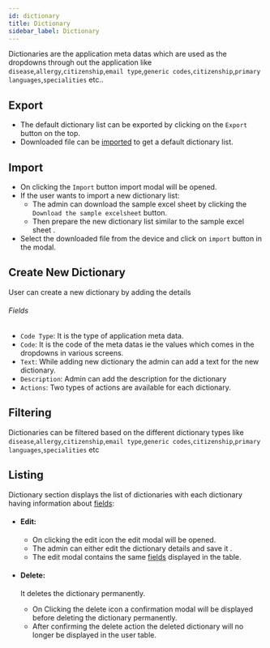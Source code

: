 ```yaml
---
id: dictionary
title: Dictionary
sidebar_label: Dictionary
---
```


Dictionaries are the application meta datas which are used as the dropdowns through out the application like `disease`,`allergy`,`citizenship`,`email type`,`generic codes`,`citizenship`,`primary languages`,`specialities` etc..

## Export

- The default dictionary list can be exported by clicking on the `Export` button on the top.
- Downloaded file can be [imported](#Import) to get a default dictionary list.

## Import

- On clicking the `Import` button import modal will be opened.
- If the user wants to import a new dictionary list:
  - The admin can download the sample excel sheet by clicking the `Download the sample excelsheet` button.
  - Then prepare the new dictionary list similar to the sample excel sheet .
- Select the downloaded file from the device and click on `import` button in the modal.
<!-- After exporting the default dictionary file `dictionary.xlsx` click on the `Import` button and select the downloaded file and -->

## Create New Dictionary

User can create a new dictionary by adding the details

###### Fields

- `Code Type`: It is the type of application meta data.
- `Code`: It is the code of the meta datas ie the values which comes in the dropdowns in various screens.
- `Text`: While adding new dictionary the admin can add a text for the new dictionary.
- `Description`: Admin can add the description for the dictionary
- `Actions`: Two types of actions are available for each dictionary.

## Filtering

Dictionaries can be filtered based on the different dictionary types like `disease`,`allergy`,`citizenship`,`email type`,`generic codes`,`citizenship`,`primary languages`,`specialities` etc

## Listing

Dictionary section displays the list of dictionaries with each dictionary having information about [fields](#fields):

- #### Edit:

  - On clicking the edit icon the edit modal will be opened.
  - The admin can either edit the dictionary details and save it .
  - The edit modal contains the same [fields](#fields) displayed in the table.

- #### Delete:

  It deletes the dictionary permanently.

  - On Clicking the delete icon a confirmation modal will be displayed before deleting the dictionary permanently.
  - After confirming the delete action the deleted dictionary will no longer be displayed in the user table.
